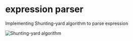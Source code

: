 # expression parser

Implementing Shunting-yard algorithm to parse expression

![Shunting-yard algorithm](https://en.wikipedia.org/wiki/Shunting-yard_algorithm#/media/File:Shunting_yard.svg)
